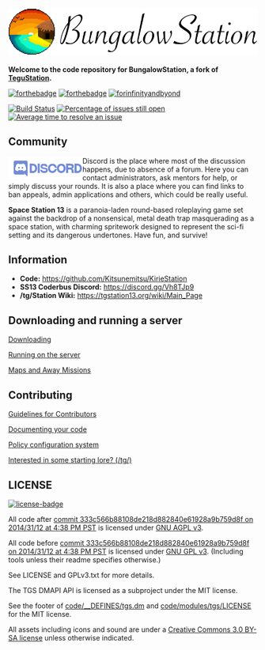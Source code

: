 ### [![BungalowStation](.github/assets/tegustation.png)](#)
**Welcome to the code repository for **BungalowStation**, a fork of [TeguStation](https://github.com/vlggms/tegustation).**

[![forthebadge](https://forthebadge.com/images/badges/built-with-resentment.svg)](#) [![forthebadge](https://forthebadge.com/images/badges/contains-tasty-spaghetti-code.svg)](#) [![forinfinityandbyond](https://user-images.githubusercontent.com/5211576/29499758-4efff304-85e6-11e7-8267-62919c3688a9.gif)](https://www.reddit.com/r/SS13/comments/5oplxp/what_is_the_main_problem_with_byond_as_an_engine/dclbu1a)

[![Build Status](https://github.com/Kitsunemitsu/KirieStation/workflows/CI%20Suite/badge.svg)](https://github.com/Kitsunemitsu/KirieStation/actions?query=workflow%3A%22CI+Suite%22)
[![Percentage of issues still open](https://isitmaintained.com/badge/open/Kitsunemitsu/KirieStation.svg)](https://isitmaintained.com/project/Kitsunemitsu/KirieStation "Percentage of issues still open")
[![Average time to resolve an issue](https://isitmaintained.com/badge/resolution/Kitsunemitsu/KirieStation.svg)](https://isitmaintained.com/project/Kitsunemitsu/KirieStation "Average time to resolve an issue")

## Community
[<img src=".github/assets/discord.png" alt="Discord" width="150" align="left">](https://discord.gg/mt9azWXJUq)
Discord is the place where most of the discussion happens, due to absence of a forum. Here you can contact administrators, ask mentors for help, or simply discuss your rounds. It is also a place where you can find links to ban appeals, admin applications and others, which could be really useful.

**Space Station 13** is a paranoia-laden round-based roleplaying game set against the backdrop of a nonsensical, metal death trap masquerading as a space station, with charming spritework designed to represent the sci-fi setting and its dangerous undertones. Have fun, and survive!

## Information
* **Code:** https://github.com/Kitsunemitsu/KirieStation
* **SS13 Coderbus Discord:** https://discord.gg/Vh8TJp9
* **/tg/Station Wiki:** https://tgstation13.org/wiki/Main_Page

## Downloading and running a server
[Downloading](.github/DOWNLOADING.md)

[Running on the server](.github/RUNNING_A_SERVER.md)

[Maps and Away Missions](.github/MAPS_AND_AWAY_MISSIONS.md)

## Contributing
[Guidelines for Contributors](.github/CONTRIBUTING.md)

[Documenting your code](.github/AUTODOC_GUIDE.md)

[Policy configuration system](.github/POLICYCONFIG.md)

[Interested in some starting lore? (/tg/)](https://github.com/tgstation/common_core)

## LICENSE
[![license-badge](https://www.gnu.org/graphics/agplv3-155x51.png)](https://www.gnu.org/licenses/agpl-3.0.html)

All code after [commit 333c566b88108de218d882840e61928a9b759d8f on 2014/31/12 at 4:38 PM PST](https://github.com/tgstation/tgstation/commit/333c566b88108de218d882840e61928a9b759d8f) is licensed under [GNU AGPL v3](https://www.gnu.org/licenses/agpl-3.0.html).

All code before [commit 333c566b88108de218d882840e61928a9b759d8f on 2014/31/12 at 4:38 PM PST](https://github.com/tgstation/tgstation/commit/333c566b88108de218d882840e61928a9b759d8f) is licensed under [GNU GPL v3](https://www.gnu.org/licenses/gpl-3.0.html).
(Including tools unless their readme specifies otherwise.)

See LICENSE and GPLv3.txt for more details.

The TGS DMAPI API is licensed as a subproject under the MIT license.

See the footer of [code/__DEFINES/tgs.dm](./code/__DEFINES/tgs.dm) and [code/modules/tgs/LICENSE](./code/modules/tgs/LICENSE) for the MIT license.

All assets including icons and sound are under a [Creative Commons 3.0 BY-SA license](https://creativecommons.org/licenses/by-sa/3.0/) unless otherwise indicated.
